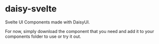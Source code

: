 # daisy-svelte
Svelte UI Components made with DaisyUI.

For now, simply download the component that you need and add it to your components folder to use or try it out.
